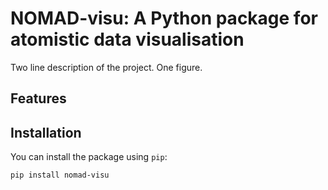 # NOMAD-visu: A Python package for atomistic data visualisation

Two line description of the project. One figure.

## Features


## Installation

You can install the package using `pip`:

```bash
pip install nomad-visu
```
